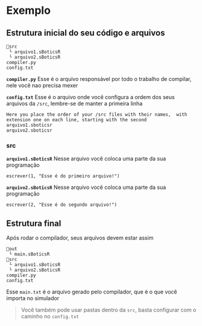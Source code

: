 # Exemplo
## Estrutura inicial do seu código e arquivos
```
📂src
 └ arquivo1.sBoticsR
 └ arquivo2.sBoticsR
compiler.py
config.txt
```

**`compiler.py`**
Esse é o arquivo responsável por todo o trabalho de compilar, nele você nao precisa mexer


**`config.txt`**
Esse é o arquivo onde você configura a ordem dos seus arquivos da `/src`, lembre-se de manter a primeira linha
```
Here you place the order of your /src files with their names,  with extension one on each line, starting with the second
arquivo1.sboticsr
arquivo2.sboticsr
```

### src
**`arquivo1.sBoticsR`**
Nesse arquivo você coloca uma parte da sua programação
```
escrever(1, "Esse é do primeiro arquivo!")
```
**`arquivo2.sBoticsR`**
Nesse arquivo você coloca uma parte da sua programação
```
escrever(2, "Esse é do segundo arquivo!")
```

## Estrutura final
Após rodar o compilador, seus arquivos devem estar assim
```
📂out
 └ main.sBoticsR
📂src
 └ arquivo1.sBoticsR
 └ arquivo2.sBoticsR
compiler.py
config.txt
```
Esse `main.txt` é o arquivo gerado pelo compilador, que é o que você importa no simulador

> Você também pode usar pastas dentro da `src`, basta configurar com o caminho no `config.txt`
